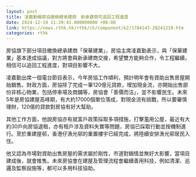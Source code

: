 ```yaml
---
layout: post
title: 凌嘉勤稱房協撤換總承建商　新承建商可追回工程進度
date: 2024-12-19 11:29:41.000000000 +08:00
link: https://news.rthk.hk/rthk/ch/component/k2/1784143-20241219.htm
categories: rthk
---
```


房協旗下部分項目撤換總承建商「保華建業」，房協主席凌嘉勤表示，與「保華建業」基本達成協議，對方將會與新承建商交接，希望雙方能夠合作，令工程繼續，相信可以追回工程進度，對項目影響不大。 

凌嘉勤出席一個電台節目表示，今年房協工作順利，預計明年會有資助出售房屋開始銷售。財政方面，房協除了完成一筆120億元貸款，增加現金流，亦開始出售部份非核心物業，包括停車場及商舖等，房協會「善價而沽」，並不影響民生。未來5年是房協建屋高峰期，有大約17000個單位落成，對現金流有挑戰，所以要審慎理財，120億的貸款對房協有好大幫助。 

其他工作方面，他說房協亦有就富戶政策採取多項措施，打擊濫用公屋，最近有大約30戶向房協退租，亦有租戶涉及資料失實等問題，房協已採取行動並按機制進行。至於重建屋邨，香港仔漁光邨的重置樓宇已經完成，將陸續安排漁光邨居民入住。

他又認為巿場對資助出售房屋的需求屬於剛性，巿道對銷情並無好大影響，當項目建成後，就會推售。未來房協會在建屋及管理流程會繼續善用科技，例如清潔、巡邏及監察設施等，都可以多用科技協助。

